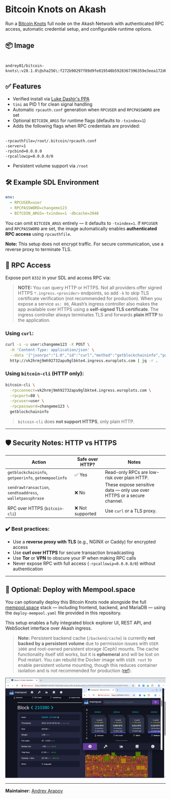 # Bitcoin Knots on Akash

Run a [Bitcoin Knots](https://bitcoinknots.org) full node on the Akash Network with authenticated RPC access, automatic credential setup, and configurable runtime options.

## 📦 Image

```

andrey01/bitcoin-knots\:v28.1.0\@sha256\:f272b90297f89d9fe819548b5928367396359e3eea172d622758b90151ce12a3

```

## ✅ Features

- Verified install via [Luke Dashjr's PPA](https://launchpad.net/~luke-jr/+archive/ubuntu/bitcoinknots)
- `tini` as PID 1 for clean signal handling
- Automatic `rpcauth.conf` generation when `RPCUSER` and `RPCPASSWORD` are set
- Optional `BITCOIN_ARGS` for runtime flags (defaults to `-txindex=1`)
- Adds the following flags when RPC credentials are provided:

```

-rpcauthfile=/root/.bitcoin/rpcauth.conf
-server=1
-rpcbind=0.0.0.0
-rpcallowip=0.0.0.0/0

````

- Persistent volume support via `/root`

## 🛠️ Example SDL Environment

```yaml
env:
  - RPCUSER=user
  - RPCPASSWORD=changeme123
  - BITCOIN_ARGS=-txindex=1 -dbcache=2048
````

You can omit `BITCOIN_ARGS` entirely — it defaults to `-txindex=1`.
If `RPCUSER` and `RPCPASSWORD` are set, the image automatically enables **authenticated RPC access** using `rpcauthfile`.

**Note:** This setup does not encrypt traffic. For secure communication, use a reverse proxy to terminate TLS.

## 🔐 RPC Access

Expose port `8332` in your SDL and access RPC via:

> **NOTE:** You can query HTTP or HTTPS. Not all providers offer signed HTTPS `*.ingress.<provider>` endpoints, so add `-k` to skip TLS certificate verification (not recommended for production).
> When you expose a service `as: 80`, Akash’s ingress controller also makes the app available over HTTPS using a **self-signed TLS certificate**. The ingress controller always terminates TLS and forwards **plain HTTP** to the application.

### Using `curl`:

```bash
curl -s -u user:changeme123 -X POST \
  -H 'Content-Type: application/json' \
  --data '{"jsonrpc":"1.0","id":"curl","method":"getblockchaininfo","params":[]}' \
  http://vk2hrmj9mh92732apu9glbkte4.ingress.europlots.com | jq -r .
```

### Using `bitcoin-cli` (HTTP only):

```bash
bitcoin-cli \
  -rpcconnect=vk2hrmj9mh92732apu9glbkte4.ingress.europlots.com \
  -rpcport=80 \
  -rpcuser=user \
  -rpcpassword=changeme123 \
  getblockchaininfo
```

> `bitcoin-cli` does **not support HTTPS**, only plain HTTP.

---

## 🛡️ Security Notes: HTTP vs HTTPS

| Action                                                    | Safe over HTTP? | Notes                                                                  |
| --------------------------------------------------------- | --------------- | ---------------------------------------------------------------------- |
| `getblockchaininfo`, `getpeerinfo`, `getmempoolinfo`      | ✅ Yes           | Read-only RPCs are low-risk over plain HTTP.                           |
| `sendrawtransaction`, `sendtoaddress`, `walletpassphrase` | ❌ No            | These expose sensitive data — only use over HTTPS or a secure channel. |
| RPC over HTTPS (`bitcoin-cli`)                            | ❌ Not supported | Use `curl` or a TLS proxy.                                             |

### ✔️ Best practices:

* Use a **reverse proxy with TLS** (e.g., NGINX or Caddy) for encrypted access
* Use **curl over HTTPS** for secure transaction broadcasting
* Use **Tor** or **VPN** to obscure your IP when making RPC calls
* Never expose RPC with full access (`-rpcallowip=0.0.0.0/0`) without authentication

---

## 🧭 Optional: Deploy with Mempool.space

You can optionally deploy this Bitcoin Knots node alongside the full [mempool.space](https://mempool.space) stack — including frontend, backend, and MariaDB — using the `deploy-mempool.yaml` file provided in this repository.

This setup enables a fully integrated block explorer UI, REST API, and WebSocket interface over Akash ingress.

> **Note:** Persistent backend cache (`/backend/cache`) is currently **not backed by a persistent volume** due to permission issues with `USER 1000` and root-owned persistent storage (Ceph) mounts. The cache functionality itself still works, but it is **ephemeral** and will be lost on Pod restart. You can rebuild the Docker image with `USER root` to enable persistent volume mounting, though this reduces container isolation and is not recommended for production ([ref](https://github.com/mempool/mempool/blob/v3.2.1/docker/backend/Dockerfile#L43)).

![Mempool](mempool.png)

---

**Maintainer:** [Andrey Arapov](https://github.com/andy108369)
